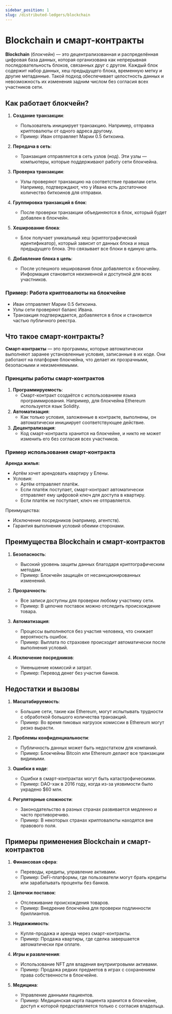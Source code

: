 ```yaml
---
sidebar_position: 1
slug: /distributed-ledgers/blockchain
---
```


# Blockchain и смарт-контракты

**Blockchain** (блокчейн) — это децентрализованная и распределённая цифровая база данных, которая организована как непрерывная последовательность блоков, связанных друг с другом. Каждый блок содержит набор данных, хеш предыдущего блока, временную метку и другие метаданные. Такой подход обеспечивает целостность данных и невозможность их изменения задним числом без согласия всех участников сети.

## Как работает блокчейн?

1. **Создание транзакции**:
   - Пользователь инициирует транзакцию. Например, отправка криптовалюты от одного адреса другому.
   - Пример: Иван отправляет Марии 0.5 биткоина.

2. **Передача в сеть**:
   - Транзакция отправляется в сеть узлов (нод). Эти узлы — компьютеры, которые поддерживают работу сети блокчейна.

3. **Проверка транзакции**:
   - Узлы проверяют транзакцию на соответствие правилам сети. Например, подтверждают, что у Ивана есть достаточное количество биткоинов для отправки.

4. **Группировка транзакций в блок**:
   - После проверки транзакции объединяются в блок, который будет добавлен в блокчейн.

5. **Хеширование блока**:
   - Блок получает уникальный хеш (криптографический идентификатор), который зависит от данных блока и хеша предыдущего блока. Это связывает все блоки в единую цепь.

6. **Добавление блока в цепь**:
   - После успешного хеширования блок добавляется к блокчейну. Информация становится неизменной и доступной для всех участников.

### Пример: Работа криптовалюты на блокчейне

- Иван отправляет Марии 0.5 биткоина.
- Узлы сети проверяют баланс Ивана.
- Транзакция подтверждается, добавляется в блок и становится частью публичного реестра.

## Что такое смарт-контракты?

**Смарт-контракты** — это программы, которые автоматически выполняют заранее установленные условия, записанные в их коде. Они работают на платформе блокчейна, что делает их прозрачными, безопасными и неизменяемыми. 

### Принципы работы смарт-контрактов

1. **Программируемость**:
   - Смарт-контракт создаётся с использованием языка программирования. Например, для блокчейна Ethereum используется язык Solidity.
2. **Автоматизация**:
   - Как только условия, заложенные в контракте, выполнены, он автоматически инициирует соответствующее действие.
3. **Децентрализация**:
   - Код смарт-контракта хранится на блокчейне, и никто не может изменить его без согласия всех участников.

### Пример использования смарт-контракта

**Аренда жилья:**

- Артём хочет арендовать квартиру у Елены.
- Условия:
  - Артём отправляет платёж.
  - Если платёж поступает, смарт-контракт автоматически отправляет ему цифровой ключ для доступа в квартиру.
  - Если платёж не поступает, ключ не отправляется.

Преимущества:

- Исключение посредников (например, агентств).
- Гарантия выполнения условий обеими сторонами.

## Преимущества Blockchain и смарт-контрактов

1. **Безопасность**:
   - Высокий уровень защиты данных благодаря криптографическим методам.
   - Пример: Блокчейн защищён от несанкционированных изменений.

2. **Прозрачность**:
   - Все записи доступны для проверки любому участнику сети.
   - Пример: В цепочке поставок можно отследить происхождение товара.

3. **Автоматизация**:
   - Процессы выполняются без участия человека, что снижает вероятность ошибок.
   - Пример: Выплата по страховке происходит автоматически после выполнения условий.

4. **Исключение посредников**:
   - Уменьшение комиссий и затрат.
   - Пример: Перевод денег без участия банков.

## Недостатки и вызовы

1. **Масштабируемость**:
   - Большие сети, такие как Ethereum, могут испытывать трудности с обработкой большого количества транзакций.
   - Пример: Во время пиковых нагрузок комиссии в Ethereum могут резко вырасти.

2. **Проблемы конфиденциальности**:
   - Публичность данных может быть недостатком для компаний.
   - Пример: Блокчейны Bitcoin или Ethereum делают все транзакции видимыми.

3. **Ошибки в коде**:
   - Ошибки в смарт-контрактах могут быть катастрофическими.
   - Пример: DAO-хак в 2016 году, когда из-за уязвимости было украдено $60 млн.

4. **Регуляторные сложности**:
   - Законодательство в разных странах развивается медленно и часто противоречиво.
   - Пример: В некоторых странах криптовалюты находятся вне правового поля.

## Примеры применения Blockchain и смарт-контрактов

1. **Финансовая сфера**:
   - Переводы, кредиты, управление активами.
   - Пример: DeFi-платформы, где пользователи могут брать кредиты или зарабатывать проценты без банков.

2. **Цепочки поставок**:
   - Отслеживание происхождения товаров.
   - Пример: Внедрение блокчейна для проверки подлинности бриллиантов.

3. **Недвижимость**:
   - Купля-продажа и аренда через смарт-контракты.
   - Пример: Продажа квартиры, где сделка завершается автоматически при оплате.

4. **Игры и развлечения**:
   - Использование NFT для владения внутриигровыми активами.
   - Пример: Продажа редких предметов в играх с сохранением права собственности в блокчейне.

5. **Медицина**:
   - Управление данными пациентов.
   - Пример: Медицинская карта пациента хранится в блокчейне, доступ к которой предоставляется только с согласия владельца.
